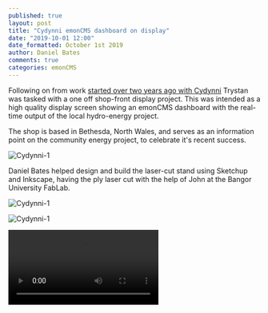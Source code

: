 ```yaml
---
published: true
layout: post
title: "Cydynni emonCMS dashboard on display"
date: "2019-10-01 12:00"
date_formatted: October 1st 2019
author: Daniel Bates
comments: true
categories: emonCMS
---
```


Following on from work [started over two years ago with Cydynni](https://blog.openenergymonitor.org/2017/08/cydynni-energylocal/) Trystan was tasked with a one off shop-front display project. This was intended as a high quality display screen showing an emonCMS dashboard with the real-time output of the local hydro-energy project.

The shop is based in Bethesda, North Wales, and serves as an information point on the community energy project, to celebrate it's recent success.

![Cydynni-1]({{site.image_path}}/cydynni-display-3-shopfront.jpg)

Daniel Bates helped design and build the laser-cut stand using Sketchup and Inkscape, having the ply laser cut with the help of John at the Bangor University FabLab.

![Cydynni-1]({{site.image_path}}/cydynni-display-1.jpg)

![Cydynni-1]({{site.image_path}}/cydynni-display-2.jpg)

![Cydynni-1]({{site.image_path}}/cydynni-display-vid.mp4)

